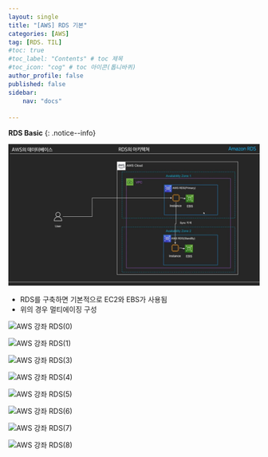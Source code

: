```yaml
---
layout: single
title: "[AWS] RDS 기본"
categories: [AWS]
tag: [RDS. TIL]
#toc: true
#toc_label: "Contents" # toc 제목
#toc_icon: "cog" # toc 아이콘(톱니바퀴)
author_profile: false
published: false
sidebar:
    nav: "docs"

---
```




**RDS Basic**
{: .notice--info}



![youtu.be-koDIV5QMw38](../../images/2023-01-20-RDS/youtu.be-koDIV5QMw38.jpg)

- RDS를 구축하면 기본적으로 EC2와 EBS가 사용됨
- 위의 경우 멀티에이징 구성



![AWS 강좌 RDS(0)](../../images/2023-01-20-RDS/AWS%20%E1%84%80%E1%85%A1%E1%86%BC%E1%84%8C%E1%85%AA%20RDS(0).jpg)

![AWS 강좌 RDS(1)](../../images/2023-01-20-RDS/AWS%20%E1%84%80%E1%85%A1%E1%86%BC%E1%84%8C%E1%85%AA%20RDS(1).jpg)

![AWS 강좌 RDS(3)](../../images/2023-01-20-RDS/AWS%20%E1%84%80%E1%85%A1%E1%86%BC%E1%84%8C%E1%85%AA%20RDS(3).jpg)

![AWS 강좌 RDS(4)](../../images/2023-01-20-RDS/AWS%20%E1%84%80%E1%85%A1%E1%86%BC%E1%84%8C%E1%85%AA%20RDS(4).jpg)

![AWS 강좌 RDS(5)](../../images/2023-01-20-RDS/AWS%20%E1%84%80%E1%85%A1%E1%86%BC%E1%84%8C%E1%85%AA%20RDS(5).jpg)

![AWS 강좌 RDS(6)](../../images/2023-01-20-RDS/AWS%20%E1%84%80%E1%85%A1%E1%86%BC%E1%84%8C%E1%85%AA%20RDS(6).jpg)

![AWS 강좌 RDS(7)](../../images/2023-01-20-RDS/AWS%20%E1%84%80%E1%85%A1%E1%86%BC%E1%84%8C%E1%85%AA%20RDS(7).jpg)

![AWS 강좌 RDS(8)](../../images/2023-01-20-RDS/AWS%20%E1%84%80%E1%85%A1%E1%86%BC%E1%84%8C%E1%85%AA%20RDS(8).jpg)